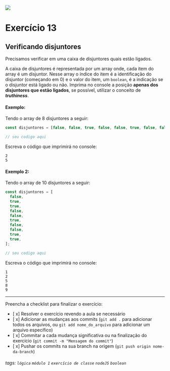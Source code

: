 ![](https://i.imgur.com/xG74tOh.png)

# Exercício 13

## Verificando disjuntores

Precisamos verificar em uma caixa de disjuntores quais estão ligados.

A caixa de disjuntores é representada por um array onde, cada item do array é um disjuntor. Nesse array o índice do item é a identificação do disjuntor (começando em 0) e o valor do item, um `boolean`, é a indicação se o disjuntor está ligado ou não. Imprima no console a posição **apenas dos disjuntores que estão ligados**, se possível, utilizar o conceito de **_truthiness_**.

#### Exemplo:

Tendo o array de 8 disjuntores a seguir:

```javascript
const disjuntores = [false, false, true, false, false, true, false, false];

// seu codigo aqui
```

Escreva o código que imprimirá no console:

```
2
5
```

#### Exemplo 2:

Tendo o array de 10 disjuntores a seguir:

```javascript
const disjuntores = [
  false,
  true,
  true,
  false,
  false,
  true,
  false,
  false,
  true,
  true,
];

// seu codigo aqui
```

Escreva o código que imprimirá no console:

```
1
2
5
8
9
```

---

Preencha a checklist para finalizar o exercício:

- [ x] Resolver o exercício revendo a aula se necessário
- [ x] Adicionar as mudanças aos commits (`git add .` para adicionar todos os arquivos, ou `git add nome_do_arquivo` para adicionar um arquivo específico)
- [ x] Commitar a cada mudança significativa ou na finalização do exercício (`git commit -m "Mensagem do commit"`)
- [ x] Pushar os commits na sua branch na origem (`git push origin nome-da-branch`)

###### tags: `lógica` `módulo 1` `exercício de classe` `nodeJS` `boolean`
